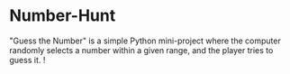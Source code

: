 # Number-Hunt
"Guess the Number" is a simple Python mini-project where the computer randomly selects a number within a given range, and the player tries to guess it. !
